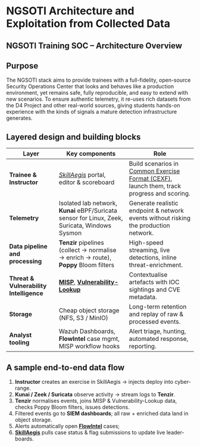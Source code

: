 # NGSOTI Architecture and Exploitation from Collected Data

## NGSOTI Training SOC – Architecture Overview

## Purpose

The NGSOTI stack aims to provide trainees with a full-fidelity, open-source Security Operations Center that looks and behaves like a production environment, yet remains safe, fully reproducible, and easy to extend with new scenarios. To ensure authentic telemetry, it re-uses rich datasets from the D4 Project and other real-world sources, giving students hands-on experience with the kinds of signals a mature detection infrastructure generates.

## Layered design and building blocks

| Layer | Key components | Role |
|-------|---------------|------|
| **Trainee & Instructor** | *[SkillAegis](https://github.com/MISP/SkillAegis)* portal, editor & scoreboard | Build scenarios in [Common Exercise Format (CEXF)](https://github.com/MISP/cexf), launch them, track progress and scoring. |
| **Telemetry** | Isolated lab network, **Kunai** eBPF/Suricata sensor for Linux, Zeek, Suricata, Windows Sysmon | Generate realistic endpoint & network events without risking the production network. |
| **Data pipeline and processing** | **Tenzir** pipelines (collect → normalise → enrich → route), **Poppy** Bloom filters | High-speed streaming, live detections, inline threat-enrichment. |
| **Threat & Vulnerability Intelligence** | **[MISP](https://github.com/MISP/MISP)**, **[Vulnerability-Lookup](https://github.com/vulnerability-lookup/vulnerability-lookup/)** | Contextualise artefacts with IOC sightings and CVE metadata. |
| **Storage** | Cheap object storage (NFS, S3 / MinIO) | Long-term retention and replay of raw & processed events. |
| **Analyst tooling** | Wazuh Dashboards, **FlowIntel** case mgmt, MISP workflow hooks | Alert triage, hunting, automated response, reporting. |

## A sample end-to-end data flow

1. **Instructor** creates an exercise in SkillAegis → injects deploy into cyber-range.  
2. **Kunai / Zeek / Suricata** observe activity → stream logs to **Tenzir**.  
3. **Tenzir** normalises events, joins MISP & Vulnerability-Lookup data, checks Poppy Bloom filters, issues detections.  
4. Filtered events go to **SIEM dashboards**; all raw + enriched data land in object storage.  
5. Alerts automatically open **[FlowIntel](https://github.com/flowintel/flowintel)** cases;   
6. **[SkillAegis](https://github.com/MISP/SkillAegis)** pulls case status & flag submissions to update live leader-boards.

